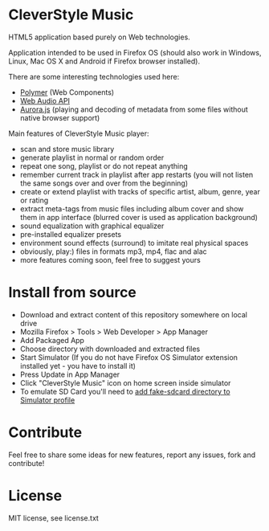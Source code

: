 # CleverStyle Music
HTML5 application based purely on Web technologies.

Application intended to be used in Firefox OS (should also work in Windows, Linux, Mac OS X and Android if Firefox browser installed).

There are some interesting technologies used here:
* [Polymer](http://www.polymer-project.org/) (Web Components)
* [Web Audio API](http://www.w3.org/TR/webaudio/)
* [Aurora.js](https://github.com/audiocogs/aurora.js) (playing and decoding of metadata from some files without native browser support)

Main features of CleverStyle Music player:
* scan and store music library
* generate playlist in normal or random order
* repeat one song, playlist or do not repeat anything
* remember current track in playlist after app restarts (you will not listen the same songs over and over from the beginning)
* create or extend playlist with tracks of specific artist, album, genre, year or rating
* extract meta-tags from music files including album cover and show them in app interface (blurred cover is used as application background)
* sound equalization with graphical equalizer
* pre-installed equalizer presets
* environment sound effects (surround) to imitate real physical spaces
* obviously, play:) files in formats mp3, mp4, flac and alac
* more features coming soon, feel free to suggest yours

# Install from source

* Download and extract content of this repository somewhere on local drive
* Mozilla Firefox > Tools > Web Developer > App Manager
* Add Packaged App
* Choose directory with downloaded and extracted files
* Start Simulator (If you do not have Firefox OS Simulator extension installed yet - you have to install it)
* Press Update in App Manager
* Click "CleverStyle Music" icon on home screen inside simulator
* To emulate SD Card you'll need to [add fake-sdcard directory to Simulator profile](https://developer.mozilla.org/en/docs/Tools/Firefox_OS_Simulator#SD_card_emulation)

# Contribute

Feel free to share some ideas for new features, report any issues, fork and contribute!

# License
MIT license, see license.txt
